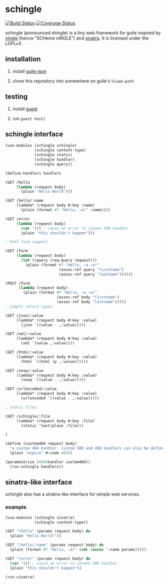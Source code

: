 # schingle

[![Build Status](https://travis-ci.com/Petelliott/schingle.svg?branch=master)](https://travis-ci.com/Petelliott/schingle)
[![Coverage Status](https://coveralls.io/repos/github/Petelliott/schingle/badge.svg?branch=master)](https://coveralls.io/github/Petelliott/schingle?branch=master)

schingle (pronounced shingle) is a tiny web framework for guile inspired by
[ningle](https://github.com/fukamachi/ningle) (hence "SCHeme nINGLE") and
[sinatra](https://github.com/sinatra/sinatra). It is licensed under the LGPLv3.

## installation

1) install [guile-json](https://github.com/aconchillo/guile-json)

2) clone this repository into somewhere on guile's `%load-path`

## testing

1) install [guest](https://github.com/Petelliott/guest)

2) run `guest test/`

## schingle interface

```scheme
(use-modules (schingle schingle)
             (schingle content-type)
             (schingle static)
             (schingle handler)
             (schingle query))

(define-handlers handlers

(GET /hello
     (lambda (request body)
       (plain "Hello World")))

(GET /hello/:name
     (lambda* (request body #:key :name)
       (plain (format #f "Hello, ~a!" :name))))

(GET /error
     (lambda (request body)
       (car '()) ; cause an error to invoke 500 handler
       (plain "this shouldn't happen")))

; html form support

(GET /form
     (lambda (request body)
       (let ((query (req-query request)))
         (plain (format #f "Hello, ~a ~a!"
                        (assoc-ref query "firstname")
                        (assoc-ref query "lastname"))))))

(POST /form
      (lambda (request body)
        (plain (format #f "Hello, ~a ~a!"
                       (assoc-ref body "firstname")
                       (assoc-ref body "lastname")))))
; simple return types

(GET /json/:value
     (lambda* (request body #:key :value)
       (json `((value . ,:value)))))

(GET /xml/:value
     (lambda* (request body #:key :value)
       (xml `(value ,:value))))

(GET /html/:value
     (lambda* (request body #:key :value)
       (html `((html (p ,:value))))))

(GET /sexp/:value
     (lambda* (request body #:key :value)
       (sexp `((value . ,:value)))))

(GET /urlencoded/:value
     (lambda* (request body #:key :value)
       (urlencoded `((value . ,:value)))))

; static files

(GET /schingle/:file
     (lambda* (request body #:key :file)
       (static 'text/plain :file)))

)

(define (custom404 request body)
  "a custom 404 handler. custom 500 and 400 handlers can also be defined"
  (plain "oopsie" #:code 404))

(parameterize ((404handler custom404))
  (run-schingle handlers))
```

## sinatra-like interface

schingle also has a sinatra-like interface for simple web services.

### example

```scheme
(use-modules (schingle sinatra)
             (schingle content-type))

(GET "/hello" (params request body) do
  (plain "Hello World!"))

(GET "/hello/:name" (params request body) do
  (plain (format #f "Hello, ~a!" (cdr (assoc ':name params)))))

(GET "/error" (params request body) do
  (car '()) ; cause an error to invoke 500 handler
  (plain "this shouldn't happen"))

(run-sinatra)
```
